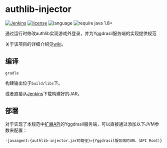 # authlib-injector
[![Jenkins](https://img.shields.io/jenkins/s/https/ci.to2mbn.org/job/authlib-injector.svg?style=flat-square)](https://ci.to2mbn.org/job/authlib-injector/)
[![license](https://img.shields.io/github/license/to2mbn/authlib-injector.svg?style=flat-square)](https://github.com/to2mbn/authlib-injector/blob/master/LICENSE)
![language](https://img.shields.io/badge/language-java-yellow.svg?style=flat-square)
![require java 1.8+](https://img.shields.io/badge/require%20java-1.8%2B-orange.svg?style=flat-square)

通过运行时修改authlib实现游戏外登录，并为Yggdrasil服务端的实现提供规范

关于该项目的详细介绍见[wiki](https://github.com/to2mbn/authlib-injector/wiki)。

## 编译
```
gradle
```
构建输出位于`build/libs`下。

或者直接从[Jenkins](https://ci.to2mbn.org/job/authlib-injector)下载构建好的JAR。

## 部署
对于实现了本规范中[扩展API](https://github.com/to2mbn/authlib-injector/wiki/Yggdrasil%E6%9C%8D%E5%8A%A1%E7%AB%AF%E6%8A%80%E6%9C%AF%E8%A7%84%E8%8C%83#%E6%89%A9%E5%B1%95api)的Yggdrasil服务端，可以直接通过添加以下JVM参数来配置：
```
-javaagent:{authlib-injector.jar的路径}={Yggdrasil服务端的URL（API Root）}
```
